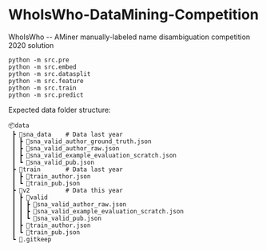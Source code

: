 # WhoIsWho-DataMining-Competition
WhoIsWho -- AMiner manually-labeled name disambiguation competition 2020 solution

```
python -m src.pre
python -m src.embed
python -m src.datasplit
python -m src.feature
python -m src.train
python -m src.predict
```

Expected data folder structure:

```
📦data
 ┣ 📂sna_data    # Data last year
 ┃ ┣ 📜sna_valid_author_ground_truth.json
 ┃ ┣ 📜sna_valid_author_raw.json
 ┃ ┣ 📜sna_valid_example_evaluation_scratch.json
 ┃ ┗ 📜sna_valid_pub.json
 ┣ 📂train       # Data last year
 ┃ ┣ 📜train_author.json
 ┃ ┗ 📜train_pub.json
 ┣ 📂v2          # Data this year
 ┃ ┣ 📂valid
 ┃ ┃ ┣ 📜sna_valid_author_raw.json
 ┃ ┃ ┣ 📜sna_valid_example_evaluation_scratch.json
 ┃ ┃ ┗ 📜sna_valid_pub.json
 ┃ ┣ 📜train_author.json
 ┃ ┗ 📜train_pub.json
 ┗ 📜.gitkeep
```

